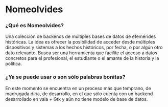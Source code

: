 Nomeolvides
===========

 ### ¿Qué es Nomeolvides? ###

Una colección de backends de múltiples bases de datos de efemérides históricas. 
La idea es ofrecer la posibilidad de acceder desde múltiples dispositivos y 
sistemas a los hechos históricos, por fecha, o por algún otro dato relevante. 
Busca ser una herramienta que facilite el acceso a datos concretos para el 
profesional, el estudiante o el amante de la historia y la política.


 ### ¿Ya se puede usar o son sólo palabras bonitas? ###

En este momento se encuentra en un proceso más que temprano, de madrugada diría,
de desarrollo, en el que sólo cuenta con un backend desarrollado en vala + Gtk y
aún no tiene modelo de base de datos.
